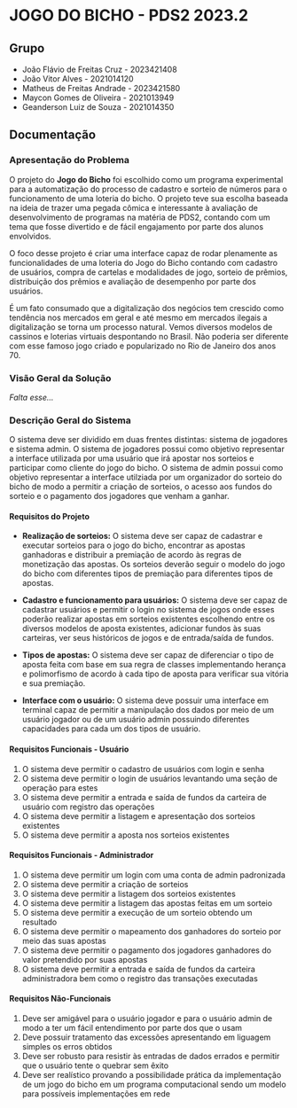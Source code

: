 # JOGO DO BICHO - PDS2 2023.2

## Grupo

- João Flávio de Freitas Cruz - 2023421408
- João Vitor Alves - 2021014120
- Matheus de Freitas Andrade - 2023421580
- Maycon Gomes de Oliveira - 2021013949
- Geanderson Luiz de Souza - 2021014350


## Documentação

### Apresentação do Problema

O projeto do **Jogo do Bicho** foi escolhido como um programa experimental para a automatização do processo de cadastro
e sorteio de números para o funcionamento de uma loteria do bicho. O projeto teve sua escolha baseada na ideia de
trazer uma pegada cômica e interessante à avaliação de desenvolvimento de programas na matéria de PDS2, contando com um
tema que fosse divertido e de fácil engajamento por parte dos alunos envolvidos.

O foco desse projeto é criar uma interface capaz de rodar plenamente as funcionalidades de uma loteria do Jogo do Bicho
contando com cadastro de usuários, compra de cartelas e modalidades de jogo, sorteio de prêmios, distribuição dos
prêmios e avaliação de desempenho por parte dos usuários.

É um fato consumado que a digitalização dos negócios tem crescido como tendência nos mercados em geral e até mesmo em
mercados ilegais a digitalização se torna um processo natural. Vemos diversos modelos de cassinos e loterias virtuais
despontando no Brasil. Não poderia ser diferente com esse famoso jogo criado e popularizado no Rio de Janeiro dos anos
70.

### Visão Geral da Solução

_Falta esse..._

### Descrição Geral do Sistema

O sistema deve ser dividido em duas frentes distintas: sistema de jogadores e sistema admin. O sistema de jogadores possui como objetivo representar a interface utilizada por uma usuário que irá apostar nos sorteios e participar como cliente do jogo do bicho. O sistema de admin possui como objetivo representar a interface utilziada por um organizador do sorteio do bicho de modo a permitir a criação de sorteios, o acesso aos fundos do sorteio e o pagamento dos jogadores que venham a ganhar.

#### Requisitos do Projeto

- __Realização de sorteios:__ O sistema deve ser capaz de cadastrar e executar sorteios para o jogo do bicho, encontrar as apostas ganhadoras e distribuir a premiação de acordo às regras de monetização das apostas. Os sorteios deverão seguir o modelo do jogo do bicho com diferentes tipos de premiação para diferentes tipos de apostas.

- __Cadastro e funcionamento para usuários:__ O sistema deve ser capaz de cadastrar usuários e permitir o login no sistema de jogos onde esses poderão realizar apostas em sorteios existentes escolhendo entre os diversos modelos de aposta existentes, adicionar fundos às suas carteiras, ver seus históricos de jogos e de entrada/saída de fundos.

- __Tipos de apostas:__ O sistema deve ser capaz de diferenciar o tipo de aposta feita com base em sua regra de classes implementando herança e polimorfismo de acordo à cada tipo de aposta para verificar sua vitória e sua premiação.

- __Interface com o usuário:__ O sistema deve possuir uma interface em terminal capaz de permitir a manipulação dos dados por meio de um usuário jogador ou de um usuário admin possuindo diferentes capacidades para cada um dos tipos de usuário.

#### Requisitos Funcionais - Usuário

1. O sistema deve permitir o cadastro de usuários com login e senha
2. O sistema deve permitir o login de usuários levantando uma seção de operação para estes
3. O sistema deve permitir a entrada e saída de fundos da carteira de usuário com registro das operações
4. O sistema deve permitir a listagem e apresentação dos sorteios existentes
5. O sistema deve permitir a aposta nos sorteios existentes

#### Requisitos Funcionais - Administrador

1. O sistema deve permitir um login com uma conta de admin padronizada
2. O sistema deve permitir a criação de sorteios
3. O sistema deve permitir a listagem dos sorteios existentes
4. O sistema deve permitir a listagem das apostas feitas em um sorteio
5. O sistema deve permitir a execução de um sorteio obtendo um resultado
6. O sistema deve permitir o mapeamento dos ganhadores do sorteio por meio das suas apostas
7. O sistema deve permitir o pagamento dos jogadores ganhadores do valor pretendido por suas apostas
8. O sistema deve permitir a entrada e saída de fundos da carteira administradora bem como o registro das transações executadas

#### Requisitos Não-Funcionais

1. Deve ser amigável para o usuário jogador e para o usuário admin de modo a ter um fácil entendimento por parte dos que o usam
2. Deve possuir tratamento das excessões apresentando em liguagem simples os erros obtidos
3. Deve ser robusto para resistir às entradas de dados errados e permitir que o usuário tente o quebrar sem êxito
4. Deve ser realístico provando a possibilidade prática da implementação de um jogo do bicho em um programa computacional sendo um modelo para possíveis implementações em rede